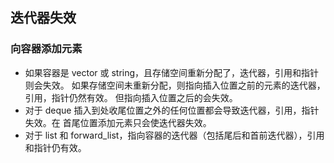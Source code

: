## 迭代器失效
### 向容器添加元素
- 如果容器是 vector 或 string，且存储空间重新分配了，迭代器，引用和指针则会失效。
如果存储空间未重新分配，则指向插入位置之前的元素的迭代器，引用，指针仍然有效。
但指向插入位置之后的会失效。
- 对于 deque 插入到处收尾位置之外的任何位置都会导致迭代器，引用，指针失效。在
首尾位置添加元素只会使迭代器失效。
- 对于 list 和 forward_list，指向容器的迭代器（包括尾后和首前迭代器），引用
和指针仍有效。
